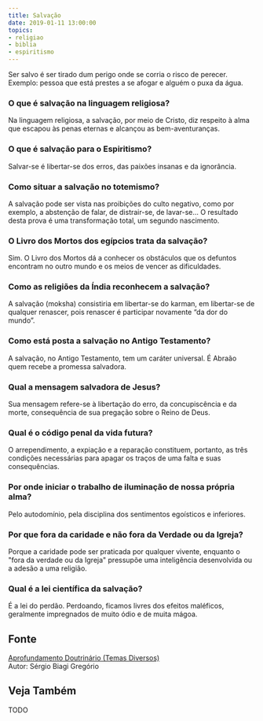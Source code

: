 ```yaml
---
title: Salvação
date: 2019-01-11 13:00:00
topics: 
- religiao
- biblia
- espiritismo
---
```


Ser salvo é ser tirado dum perigo onde se corria o risco de perecer.
Exemplo: pessoa que está prestes a se afogar e alguém o puxa da água.

### O que é salvação na linguagem religiosa?
Na linguagem religiosa, a salvação, por meio de Cristo, diz respeito à
alma que escapou às penas eternas e alcançou as bem-aventuranças.

### O que é salvação para o Espiritismo?
Salvar-se é libertar-se dos erros, das paixões insanas e da ignorância.

### Como situar a salvação no totemismo?
A salvação pode ser vista nas proibições do culto negativo, como por
exemplo, a abstenção de falar, de distrair-se, de lavar-se... O
resultado desta prova é uma transformação total, um segundo nascimento.

### O Livro dos Mortos dos egípcios trata da salvação?
Sim. O Livro dos Mortos dá a conhecer os obstáculos que os defuntos
encontram no outro mundo e os meios de vencer as dificuldades.

### Como as religiões da Índia reconhecem a salvação?
A salvação (moksha) consistiria em libertar-se do karman, em
libertar-se de qualquer renascer, pois renascer é participar novamente
“da dor do mundo”.

### Como está posta a salvação no Antigo Testamento?
A salvação, no Antigo Testamento, tem um caráter universal. É Abraão
quem recebe a promessa salvadora.

### Qual a mensagem salvadora de Jesus?
Sua mensagem refere-se à libertação do erro, da concupiscência e da
morte, consequência de sua pregação sobre o Reino de Deus.

### Qual é o código penal da vida futura?
O arrependimento, a expiação e a reparação constituem, portanto,
as três condições necessárias para apagar os traços de uma falta e suas
consequências.

### Por onde iniciar o trabalho de iluminação de nossa própria alma?
Pelo autodomínio, pela disciplina dos sentimentos egoísticos e
inferiores.

### Por que fora da caridade e não fora da Verdade ou da Igreja?
Porque a caridade pode ser praticada por qualquer vivente, enquanto o
"fora da verdade ou da Igreja" pressupõe uma inteligência desenvolvida
ou a adesão a uma religião.

### Qual é a lei científica da salvação?
É a lei do perdão. Perdoando, ficamos livres dos efeitos maléficos,
geralmente impregnados de muito ódio e de muita mágoa.

## Fonte
[Aprofundamento Doutrinário (Temas Diversos)](https://sites.google.com/view/aprofundamentodoutrinario/salvação)  
Autor: Sérgio Biagi Gregório

## Veja Também
TODO


